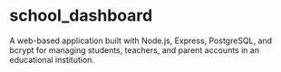 # school_dashboard
A web-based application built with Node.js, Express, PostgreSQL, and bcrypt for managing students, teachers, and parent accounts in an educational institution. 
